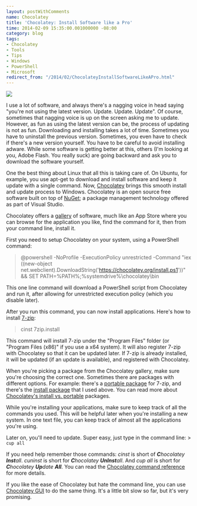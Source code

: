 ```yaml
---
layout: postWithComments
name: Chocolatey
title: 'Chocolatey: Install Software like a Pro'
time: 2014-02-09 15:35:00.001000000 -08:00
category: blog
tags:
- Chocolatey
- Tools
- Tips
- Windows
- PowerShell
- Microsoft
redirect_from: "/2014/02/ChocolateyInstallSoftwareLikeAPro.html"
---
```

<img class="imageOnRight" src="{{ site.blogImagesFolder }}{{ page.name }}/chocolateyicon.gif">

I use a lot of software, and always there's a nagging voice in head saying "you're not using the latest version. Update. Update. Update". Of course, sometimes that nagging voice is up on the screen asking me to update. However, as fun as using the latest version can be, the process of updating is not as fun. Downloading and installing takes a lot of time. Sometimes you have to uninstall the previous version. Sometimes, you even have to check if there's a new version yourself. You have to be careful to avoid installing adware. While some software is getting better at this, others (I'm looking at you, Adobe Flash. You really suck) are going backward and ask you to download the software yourself.

One the best thing about Linux that all this is taking care of. On Ubuntu, for example, you use apt-get to download and install software and keep it update with a single command.
Now, [Chocolatey](http://chocolatey.org/) brings this smooth install and update process to Windows. Chocolatey is an open source free software built on top of [NuGet](https://www.nuget.org/); a package management technology offered as part of Visual Studio.

Chocolatey offers a [gallery](http://chocolatey.org/packages) of software, much like an App Store where you can browse for the application you like, find the command for it, then from your command line, install it.

First you need to setup Chocolatey on your system, using a PowerShell command:

> @powershell -NoProfile -ExecutionPolicy unrestricted -Command "iex  ((new-object  net.webclient).DownloadString('https://chocolatey.org/install.ps1'))"  && SET PATH=%PATH%;%systemdrive%\chocolatey\bin

This one line command will download a PowerShell script from Chocolatey and run it, after allowing for unrestricted execution policy (which you disable later).

After you run this command, you can now install applications. Here's how to install [7-zip](http://chocolatey.org/packages/7zip.install):  

> cinst 7zip.install

This command will install 7-zip under the "Program Files" folder (or "Program Files (x86)" if you use a x64 system). It will also register 7-zip with Chocolatey so that it can be updated later. If 7-zip is already installed, it will be updated (if an update is available), and registered with Chocolatey.

When you're picking a package from the Chocolatey gallery, make sure you're choosing the correct one. Sometimes there are packages with different options. For example: there's a [portable package](http://chocolatey.org/packages/7zip) for 7-zip, and there's the [install package](http://chocolatey.org/packages/7zip.install) that I used above. You can read more about [Chocolatey's install vs. portable](https://github.com/chocolatey/chocolatey/wiki/ChocolateyFAQs#wiki-what-distinction-does-chocolatey-make-between-an-installable-and-a-portable-application) packages.

While you're installing your applications, make sure to keep track of all the commands you used. This will be helpful later when you're installing a new system. In one text file, you can keep track of almost all the applications you're using.

Later on, you'll need to update. Super easy, just type in the command line: > `cup all`

If you need help remember those commands: _cinst_ is short of _**C**hocolatey **Inst**all_. _cuninst_ is short for _**C**hocolatey **UnInst**all_. And _cup all_ is short for _**C**hocolatey **Up**date **All**_.
You can read the [Chocolatey command reference](https://github.com/chocolatey/chocolatey/wiki/CommandsReference) for more details.

If you like the ease of Chocolatey but hate the command line, you can use [Chocolatey GUI](http://chocolatey.org/packages/ChocolateyGUI) to do the same thing. It's a little bit slow so far, but it's very promising. 